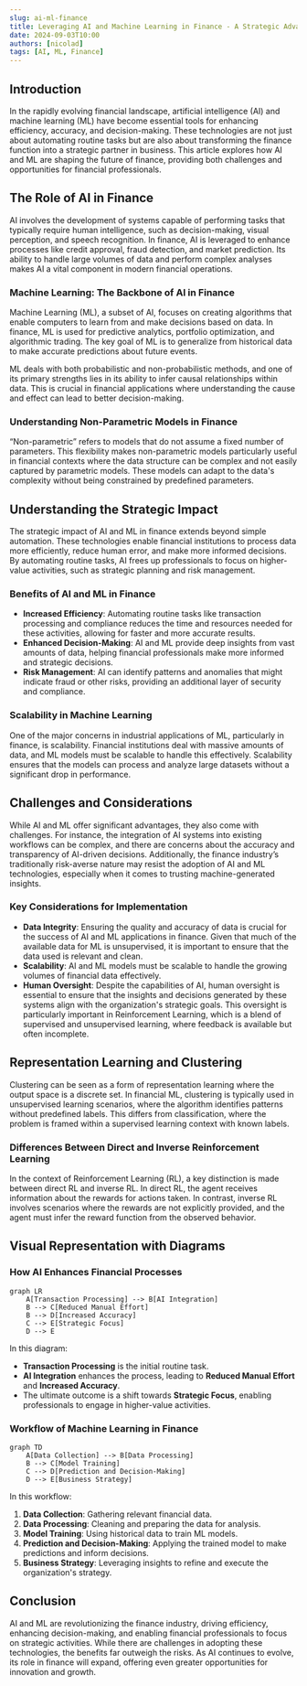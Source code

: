 ```yaml
---
slug: ai-ml-finance
title: Leveraging AI and Machine Learning in Finance - A Strategic Advantage
date: 2024-09-03T10:00
authors: [nicolad]
tags: [AI, ML, Finance]
---
```


## Introduction

In the rapidly evolving financial landscape, artificial intelligence (AI) and machine learning (ML) have become essential tools for enhancing efficiency, accuracy, and decision-making. These technologies are not just about automating routine tasks but are also about transforming the finance function into a strategic partner in business. This article explores how AI and ML are shaping the future of finance, providing both challenges and opportunities for financial professionals.

<!-- truncate -->

## The Role of AI in Finance

AI involves the development of systems capable of performing tasks that typically require human intelligence, such as decision-making, visual perception, and speech recognition. In finance, AI is leveraged to enhance processes like credit approval, fraud detection, and market prediction. Its ability to handle large volumes of data and perform complex analyses makes AI a vital component in modern financial operations.

### Machine Learning: The Backbone of AI in Finance

Machine Learning (ML), a subset of AI, focuses on creating algorithms that enable computers to learn from and make decisions based on data. In finance, ML is used for predictive analytics, portfolio optimization, and algorithmic trading. The key goal of ML is to generalize from historical data to make accurate predictions about future events.

ML deals with both probabilistic and non-probabilistic methods, and one of its primary strengths lies in its ability to infer causal relationships within data. This is crucial in financial applications where understanding the cause and effect can lead to better decision-making.

### Understanding Non-Parametric Models in Finance

“Non-parametric” refers to models that do not assume a fixed number of parameters. This flexibility makes non-parametric models particularly useful in financial contexts where the data structure can be complex and not easily captured by parametric models. These models can adapt to the data's complexity without being constrained by predefined parameters.

## Understanding the Strategic Impact

The strategic impact of AI and ML in finance extends beyond simple automation. These technologies enable financial institutions to process data more efficiently, reduce human error, and make more informed decisions. By automating routine tasks, AI frees up professionals to focus on higher-value activities, such as strategic planning and risk management.

### Benefits of AI and ML in Finance

- **Increased Efficiency**: Automating routine tasks like transaction processing and compliance reduces the time and resources needed for these activities, allowing for faster and more accurate results.
- **Enhanced Decision-Making**: AI and ML provide deep insights from vast amounts of data, helping financial professionals make more informed and strategic decisions.
- **Risk Management**: AI can identify patterns and anomalies that might indicate fraud or other risks, providing an additional layer of security and compliance.

### Scalability in Machine Learning

One of the major concerns in industrial applications of ML, particularly in finance, is scalability. Financial institutions deal with massive amounts of data, and ML models must be scalable to handle this effectively. Scalability ensures that the models can process and analyze large datasets without a significant drop in performance.

## Challenges and Considerations

While AI and ML offer significant advantages, they also come with challenges. For instance, the integration of AI systems into existing workflows can be complex, and there are concerns about the accuracy and transparency of AI-driven decisions. Additionally, the finance industry’s traditionally risk-averse nature may resist the adoption of AI and ML technologies, especially when it comes to trusting machine-generated insights.

### Key Considerations for Implementation

- **Data Integrity**: Ensuring the quality and accuracy of data is crucial for the success of AI and ML applications in finance. Given that much of the available data for ML is unsupervised, it is important to ensure that the data used is relevant and clean.
- **Scalability**: AI and ML models must be scalable to handle the growing volumes of financial data effectively.
- **Human Oversight**: Despite the capabilities of AI, human oversight is essential to ensure that the insights and decisions generated by these systems align with the organization's strategic goals. This oversight is particularly important in Reinforcement Learning, which is a blend of supervised and unsupervised learning, where feedback is available but often incomplete.

## Representation Learning and Clustering

Clustering can be seen as a form of representation learning where the output space is a discrete set. In financial ML, clustering is typically used in unsupervised learning scenarios, where the algorithm identifies patterns without predefined labels. This differs from classification, where the problem is framed within a supervised learning context with known labels.

### Differences Between Direct and Inverse Reinforcement Learning

In the context of Reinforcement Learning (RL), a key distinction is made between direct RL and inverse RL. In direct RL, the agent receives information about the rewards for actions taken. In contrast, inverse RL involves scenarios where the rewards are not explicitly provided, and the agent must infer the reward function from the observed behavior.

## Visual Representation with Diagrams

### How AI Enhances Financial Processes

```mermaid
graph LR
    A[Transaction Processing] --> B[AI Integration]
    B --> C[Reduced Manual Effort]
    B --> D[Increased Accuracy]
    C --> E[Strategic Focus]
    D --> E
```

In this diagram:

- **Transaction Processing** is the initial routine task.
- **AI Integration** enhances the process, leading to **Reduced Manual Effort** and **Increased Accuracy**.
- The ultimate outcome is a shift towards **Strategic Focus**, enabling professionals to engage in higher-value activities.

### Workflow of Machine Learning in Finance

```mermaid
graph TD
    A[Data Collection] --> B[Data Processing]
    B --> C[Model Training]
    C --> D[Prediction and Decision-Making]
    D --> E[Business Strategy]
```

In this workflow:

1. **Data Collection**: Gathering relevant financial data.
2. **Data Processing**: Cleaning and preparing the data for analysis.
3. **Model Training**: Using historical data to train ML models.
4. **Prediction and Decision-Making**: Applying the trained model to make predictions and inform decisions.
5. **Business Strategy**: Leveraging insights to refine and execute the organization's strategy.

## Conclusion

AI and ML are revolutionizing the finance industry, driving efficiency, enhancing decision-making, and enabling financial professionals to focus on strategic activities. While there are challenges in adopting these technologies, the benefits far outweigh the risks. As AI continues to evolve, its role in finance will expand, offering even greater opportunities for innovation and growth.
